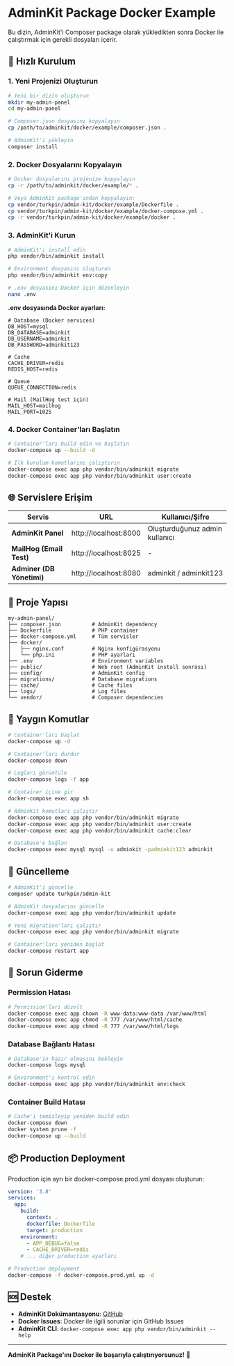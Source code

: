 # AdminKit Package Docker Example

Bu dizin, AdminKit'i Composer package olarak yükledikten sonra Docker ile çalıştırmak için gerekli dosyaları içerir.

## 🚀 Hızlı Kurulum

### 1. Yeni Projenizi Oluşturun

```bash
# Yeni bir dizin oluşturun
mkdir my-admin-panel
cd my-admin-panel

# Composer.json dosyasını kopyalayın
cp /path/to/adminkit/docker/example/composer.json .

# AdminKit'i yükleyin
composer install
```

### 2. Docker Dosyalarını Kopyalayın

```bash
# Docker dosyalarını projenize kopyalayın
cp -r /path/to/adminkit/docker/example/* .

# Veya AdminKit package'ından kopyalayın:
cp vendor/turkpin/admin-kit/docker/example/Dockerfile .
cp vendor/turkpin/admin-kit/docker/example/docker-compose.yml .
cp -r vendor/turkpin/admin-kit/docker/example/docker .
```

### 3. AdminKit'i Kurun

```bash
# AdminKit'i install edin
php vendor/bin/adminkit install

# Environment dosyasını oluşturun
php vendor/bin/adminkit env:copy

# .env dosyasını Docker için düzenleyin
nano .env
```

**.env dosyasında Docker ayarları:**
```env
# Database (Docker services)
DB_HOST=mysql
DB_DATABASE=adminkit
DB_USERNAME=adminkit
DB_PASSWORD=adminkit123

# Cache
CACHE_DRIVER=redis
REDIS_HOST=redis

# Queue
QUEUE_CONNECTION=redis

# Mail (MailHog test için)
MAIL_HOST=mailhog
MAIL_PORT=1025
```

### 4. Docker Container'ları Başlatın

```bash
# Container'ları build edin ve başlatın
docker-compose up --build -d

# İlk kurulum komutlarını çalıştırın
docker-compose exec app php vendor/bin/adminkit migrate
docker-compose exec app php vendor/bin/adminkit user:create
```

## 🌐 Servislere Erişim

| Servis | URL | Kullanıcı/Şifre |
|--------|-----|------------------|
| **AdminKit Panel** | http://localhost:8000 | Oluşturduğunuz admin kullanıcı |
| **MailHog (Email Test)** | http://localhost:8025 | - |
| **Adminer (DB Yönetimi)** | http://localhost:8080 | adminkit / adminkit123 |

## 📁 Proje Yapısı

```
my-admin-panel/
├── composer.json          # AdminKit dependency
├── Dockerfile             # PHP container
├── docker-compose.yml     # Tüm servisler
├── docker/
│   ├── nginx.conf         # Nginx konfigürasyonu
│   └── php.ini            # PHP ayarları
├── .env                   # Environment variables
├── public/                # Web root (AdminKit install sonrası)
├── config/                # AdminKit config
├── migrations/            # Database migrations
├── cache/                 # Cache files
├── logs/                  # Log files
└── vendor/                # Composer dependencies
```

## 🔧 Yaygın Komutlar

```bash
# Container'ları başlat
docker-compose up -d

# Container'ları durdur
docker-compose down

# Logları görüntüle
docker-compose logs -f app

# Container içine gir
docker-compose exec app sh

# AdminKit komutları çalıştır
docker-compose exec app php vendor/bin/adminkit migrate
docker-compose exec app php vendor/bin/adminkit user:create
docker-compose exec app php vendor/bin/adminkit cache:clear

# Database'e bağlan
docker-compose exec mysql mysql -u adminkit -padminkit123 adminkit
```

## 🔄 Güncelleme

```bash
# AdminKit'i güncelle
composer update turkpin/admin-kit

# AdminKit dosyalarını güncelle
docker-compose exec app php vendor/bin/adminkit update

# Yeni migration'ları çalıştır
docker-compose exec app php vendor/bin/adminkit migrate

# Container'ları yeniden başlat
docker-compose restart app
```

## 🚨 Sorun Giderme

### Permission Hatası
```bash
# Permission'ları düzelt
docker-compose exec app chown -R www-data:www-data /var/www/html
docker-compose exec app chmod -R 777 /var/www/html/cache
docker-compose exec app chmod -R 777 /var/www/html/logs
```

### Database Bağlantı Hatası
```bash
# Database'in hazır olmasını bekleyin
docker-compose logs mysql

# Environment'ı kontrol edin
docker-compose exec app php vendor/bin/adminkit env:check
```

### Container Build Hatası
```bash
# Cache'i temizleyip yeniden build edin
docker-compose down
docker system prune -f
docker-compose up --build
```

## 📦 Production Deployment

Production için ayrı bir docker-compose.prod.yml dosyası oluşturun:

```yaml
version: '3.8'
services:
  app:
    build:
      context: .
      dockerfile: Dockerfile
      target: production
    environment:
      - APP_DEBUG=false
      - CACHE_DRIVER=redis
    # ... diğer production ayarları
```

```bash
# Production deployment
docker-compose -f docker-compose.prod.yml up -d
```

## 🆘 Destek

- **AdminKit Dokümantasyonu**: [GitHub](https://github.com/turkpin/admin-kit)
- **Docker Issues**: Docker ile ilgili sorunlar için GitHub Issues
- **AdminKit CLI**: `docker-compose exec app php vendor/bin/adminkit --help`

---

**AdminKit Package'ını Docker ile başarıyla çalıştırıyorsunuz!** 🎉
